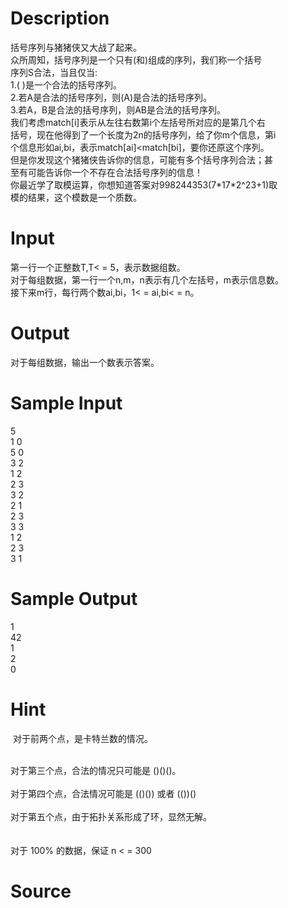 
# Description

<div class="content"><div>括号序列与猪猪侠又大战了起来。</div>
<div>众所周知，括号序列是一个只有(和)组成的序列，我们称一个括号</div>
<div>序列S合法，当且仅当:</div>
<div>1.( )是一个合法的括号序列。</div>
<div>2.若A是合法的括号序列，则(A)是合法的括号序列。</div>
<div>3.若A，B是合法的括号序列，则AB是合法的括号序列。</div>
<div>我们考虑match[i]表示从左往右数第i个左括号所对应的是第几个右</div>
<div>括号，现在他得到了一个长度为2n的括号序列，给了你m个信息，第i</div>
<div>个信息形如ai,bi，表示match[ai]&lt;match[bi]，要你还原这个序列。</div>
<div>但是你发现这个猪猪侠告诉你的信息，可能有多个括号序列合法；甚</div>
<div>至有可能告诉你一个不存在合法括号序列的信息！</div>
<div>你最近学了取模运算，你想知道答案对998244353(7*17*2^23+1)取</div>
<div>模的结果，这个模数是一个质数。</div>
<div></div>
<div></div>
<div></div>
<div></div>
<div></div>
<div></div></div>

# Input

<div class="content"><div>
<div>第一行一个正整数T,T&lt; = 5，表示数据组数。</div>
<div>对于每组数据，第一行一个n,m，n表示有几个左括号，m表示信息数。</div>
<div>接下来m行，每行两个数ai,bi，1&lt; = ai,bi&lt; = n。</div>
<div></div>
</div>
<p></p></div>

# Output

<div class="content"><div>
<div>对于每组数据，输出一个数表示答案。</div>
<div></div>
</div>
<p></p></div>

# Sample Input

<div class="content"><span class="sampledata">5<br/>
1 0<br/>
5 0<br/>
3 2<br/>
1 2<br/>
2 3<br/>
3 2<br/>
2 1<br/>
2 3<br/>
3 3<br/>
1 2<br/>
2 3<br/>
3 1<br/>
</span></div>

# Sample Output

<div class="content"><span class="sampledata">1<br/>
42<br/>
1<br/>
2<br/>
0</span></div>

# Hint

<div class="content"><p></p><p> 对于前两个点，是卡特兰数的情况。</p><br/>
<div>对于第三个点，合法的情况只可能是 ()()()。</div><br/>
<div>对于第四个点，合法情况可能是 (()()) 或者 (())()</div><br/>
<div>对于第五个点，由于拓扑关系形成了环，显然无解。</div><br/>
<div></div><br/>
<div>对于 100% 的数据，保证 n &lt; = 300</div><p></p></div>

# Source

<div class="content"><p><a href="problemset.php?search="></a></p></div>

